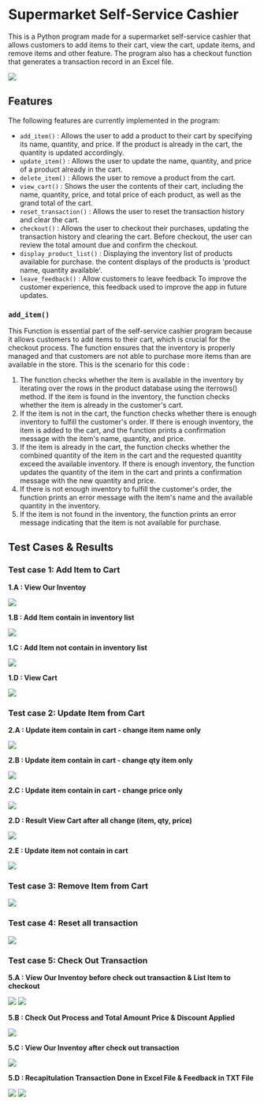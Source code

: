 # Supermarket Self-Service Cashier
This is a Python program made for a supermarket self-service cashier that allows customers to add items to their cart, view the cart, update items, and remove items and other feature. The program also has a checkout function that generates a transaction record in an Excel file.

<img src="/img/Main Menu.png"/>

## Features
The following features are currently implemented in the program:
* `add_item()` : Allows the user to add a product to their cart by specifying its name, quantity, and price. If the product is already in the cart, the quantity is updated accordingly.
* `update_item()` : Allows the user to update the name, quantity, and price of a product already in the cart.
* `delete_item()` : Allows the user to remove a product from the cart.
* `view_cart()` : Shows the user the contents of their cart, including the name, quantity, price, and total price of each product, as well as the grand total of the cart.
* `reset_transaction()` : Allows the user to reset the transaction history and clear the cart.
* `checkout()` : Allows the user to checkout their purchases, updating the transaction history and clearing the cart. Before checkout, the user can review the total amount due and confirm the checkout.
* `display_product_list()` : Displaying the inventory list of products available for purchase. the content displays of the products is 'product name, quantity available'.
* `leave_feedback()` : Allow customers to leave feedback To improve the customer experience, this feedback used to improve the app in future updates.

### `add_item()`
This Function is essential part of the self-service cashier program because it allows customers to add items to their cart, which is crucial for the checkout process. The function ensures that the inventory is properly managed and that customers are not able to purchase more items than are available in the store.
This is the scenario for this code :
1. The function checks whether the item is available in the inventory by iterating over the rows in the product database using the iterrows() method. If the item is found in the inventory, the function checks whether the item is already in the customer's cart.
2. If the item is not in the cart, the function checks whether there is enough inventory to fulfill the customer's order. If there is enough inventory, the item is added to the cart, and the function prints a confirmation message with the item's name, quantity, and price.
3. If the item is already in the cart, the function checks whether the combined quantity of the item in the cart and the requested quantity exceed the available inventory. If there is enough inventory, the function updates the quantity of the item in the cart and prints a confirmation message with the new quantity and price.
4. If there is not enough inventory to fulfill the customer's order, the function prints an error message with the item's name and the available quantity in the inventory.
5. If the item is not found in the inventory, the function prints an error message indicating that the item is not available for purchase.

## Test Cases & Results
### Test case 1: Add Item to Cart
**1.A : View Our Inventoy**

<img src="/img/Test A4.png"/>

**1.B : Add Item contain in inventory list**

<img src="/img/Test A2.png"/>

**1.C : Add Item not contain in inventory list**

<img src="/img/Test A3.png"/>

**1.D : View Cart**

<img src="/img/Test A5.png"/>

### Test case 2: Update Item from Cart
**2.A : Update item contain in cart - change item name only**

<img src="/img/Test B1.png"/>

**2.B : Update item contain in cart - change qty item only**

<img src="/img/Test B2.png"/>

**2.C : Update item contain in cart - change price only**

<img src="/img/Test B3.png"/>

**2.D : Result View Cart after all change (item, qty, price)**

<img src="/img/Test B5.png"/>

**2.E : Update item not contain in cart**

<img src="/img/Test B4.png"/>

### Test case 3: Remove Item from Cart

<img src="/img/Test C1.png"/>

### Test case 4: Reset all transaction

<img src="/img/Test D1.png"/>

### Test case 5: Check Out Transaction

**5.A : View Our Inventoy before check out transaction & List Item to checkout**

<img src="/img/Test E1.png"/>

<img src="/img/Test E2.png"/>

**5.B : Check Out Process and Total Amount Price & Discount Applied**

<img src="/img/Test E3.png"/>

**5.C : View Our Inventoy after check out transaction**

<img src="/img/Test E4.png"/>

**5.D : Recapitulation Transaction Done in Excel File & Feedback in TXT File**

<img src="/img/Test E5.png"/>

<img src="/img/Test E6.png"/>
